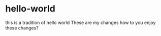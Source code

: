 # hello-world
this is a tradition of hello world
These are my changes how to you enjoy these changes?

